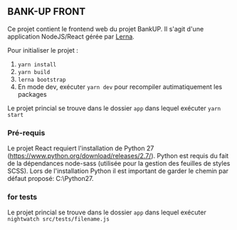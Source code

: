 
## BANK-UP FRONT

Ce projet contient le frontend web du projet BankUP.
Il s'agit d'une application NodeJS/React gérée par [Lerna](https://github.com/lerna/lerna).


Pour initialiser le projet :

1. `yarn install`
2. `yarn build`
3. `lerna bootstrap`
4. En mode dev, exécuter `yarn dev` pour recompiler autimatiquement les packages

Le projet princial se trouve dans le dossier `app` dans lequel exécuter `yarn start`


### Pré-requis

Le projet React requiert l'installation de Python 27 (https://www.python.org/download/releases/2.7/).
Python est requis du fait de la dépendances node-sass (utilisée pour la gestion des feuilles de styles SCSS).
Lors de l'installation Python il est important de garder le chemin par défaut proposé: C:\Python27.


### for tests

Le projet princial se trouve dans le dossier `app` dans lequel exécuter `nightwatch src/tests/filename.js`

